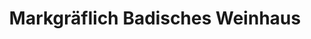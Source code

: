 ---
title: "Markgräflich Badisches Weinhaus"
url: /durbach/markgraeflich-badisches-weinhaus/
shop: Wein
---